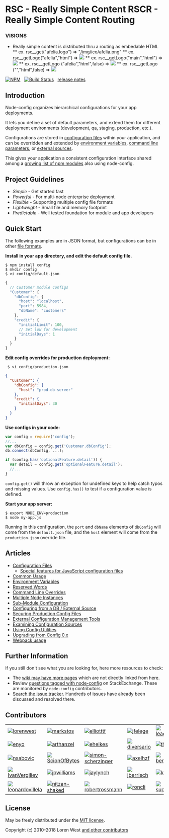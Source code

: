 


RSC - Really Simple Content
RSCR - Really Simple Content Routing
===================================

### VISIONS ###

* Really simple content is distributed thru a routing as embedable HTML
** ex.  rsc__get("afelia.logo") =>  "/img/ico/afelia.png"
** ex.  rsc__getLogo("afelia","html") =>  <img src=/img/ico/afelia.png class="rsc_logo afelia.logo">
** ex.  rsc__getLogo("main","html") =>  <img src=/img/ico/afelia.png class="rsc_logo afelia.logo">
** ex.  rsc__getLogo ("afelia","html",false) =>  <img src=http://afelia.jgwill.com/img/ico/afelia.png class="rsc_logo afelia.logo">
** ex.  rsc__getLogo ("","html",false) =>  <img src=http://afelia.jgwill.com/img/ico/afelia.png class="rsc_logo afelia.logo">











[![NPM](https://nodei.co/npm/config.svg?downloads=true&downloadRank=true)](https://nodei.co/npm/config/)&nbsp;&nbsp;
[![Build Status](https://secure.travis-ci.org/lorenwest/node-config.svg?branch=master)](https://travis-ci.org/lorenwest/node-config)&nbsp;&nbsp;
[release notes](https://github.com/lorenwest/node-config/blob/master/History.md)

Introduction
------------

Node-config organizes hierarchical configurations for your app deployments.

It lets you define a set of default parameters,
and extend them for different deployment environments (development, qa,
staging, production, etc.).

Configurations are stored in [configuration files](https://github.com/lorenwest/node-config/wiki/Configuration-Files) within your application, and can be overridden and extended by [environment variables](https://github.com/lorenwest/node-config/wiki/Environment-Variables),
 [command line parameters](https://github.com/lorenwest/node-config/wiki/Command-Line-Overrides), or [external sources](https://github.com/lorenwest/node-config/wiki/Configuring-from-an-External-Source).

This gives your application a consistent configuration interface shared among a
[growing list of npm modules](https://www.npmjs.org/browse/depended/config) also using node-config.

Project Guidelines
------------------

* *Simple* - Get started fast
* *Powerful* - For multi-node enterprise deployment
* *Flexible* - Supporting multiple config file formats
* *Lightweight* - Small file and memory footprint
* *Predictable* - Well tested foundation for module and app developers

Quick Start
---------------
The following examples are in JSON format, but configurations can be in other [file formats](https://github.com/lorenwest/node-config/wiki/Configuration-Files#file-formats).

**Install in your app directory, and edit the default config file.**

```shell
$ npm install config
$ mkdir config
$ vi config/default.json
```
```js
{
  // Customer module configs
  "Customer": {
    "dbConfig": {
      "host": "localhost",
      "port": 5984,
      "dbName": "customers"
    },
    "credit": {
      "initialLimit": 100,
      // Set low for development
      "initialDays": 1
    }
  }
}
```

**Edit config overrides for production deployment:**

```shell
 $ vi config/production.json
```

```json
{
  "Customer": {
    "dbConfig": {
      "host": "prod-db-server"
    },
    "credit": {
      "initialDays": 30
    }
  }
}
```

**Use configs in your code:**

```js
var config = require('config');
//...
var dbConfig = config.get('Customer.dbConfig');
db.connect(dbConfig, ...);

if (config.has('optionalFeature.detail')) {
  var detail = config.get('optionalFeature.detail');
  //...
}
```

`config.get()` will throw an exception for undefined keys to help catch typos and missing values.
Use `config.has()` to test if a configuration value is defined.

**Start your app server:**

```shell
$ export NODE_ENV=production
$ node my-app.js
```

Running in this configuration, the `port` and `dbName` elements of `dbConfig`
will come from the `default.json` file, and the `host` element will
come from the `production.json` override file.

Articles
--------

* [Configuration Files](https://github.com/lorenwest/node-config/wiki/Configuration-Files)
  * [Special features for JavaScript configuration files](https://github.com/lorenwest/node-config/wiki/Special-features-for-JavaScript-configuration-files)
* [Common Usage](https://github.com/lorenwest/node-config/wiki/Common-Usage)
* [Environment Variables](https://github.com/lorenwest/node-config/wiki/Environment-Variables)
* [Reserved Words](https://github.com/lorenwest/node-config/wiki/Reserved-Words)
* [Command Line Overrides](https://github.com/lorenwest/node-config/wiki/Command-Line-Overrides)
* [Multiple Node Instances](https://github.com/lorenwest/node-config/wiki/Multiple-Node-Instances)
* [Sub-Module Configuration](https://github.com/lorenwest/node-config/wiki/Sub-Module-Configuration)
* [Configuring from a DB / External Source](https://github.com/lorenwest/node-config/wiki/Configuring-from-an-External-Source)
* [Securing Production Config Files](https://github.com/lorenwest/node-config/wiki/Securing-Production-Config-Files)
* [External Configuration Management Tools](https://github.com/lorenwest/node-config/wiki/External-Configuration-Management-Tools)
* [Examining Configuration Sources](https://github.com/lorenwest/node-config/wiki/Examining-Configuration-Sources)
* [Using Config Utilities](https://github.com/lorenwest/node-config/wiki/Using-Config-Utilities)
* [Upgrading from Config 0.x](https://github.com/lorenwest/node-config/wiki/Upgrading-From-Config-0.x)
* [Webpack usage](https://github.com/lorenwest/node-config/wiki/Webpack-Usage)

Further Information
---------------------
If you still don't see what you are looking for, here more resources to check: 

 * The [wiki may have more pages](https://github.com/lorenwest/node-config/wiki) which are not directly linked from here.
 * Review [questions tagged with node-config](https://stackexchange.com/filters/207096/node-config) on StackExchange. These are monitored by `node-config` contributors.
 * [Search the issue tracker](https://github.com/lorenwest/node-config/issues). Hundreds of issues have already been discussed and resolved there.

Contributors
------------
<table id="contributors"><tr><td><img src=https://avatars2.githubusercontent.com/u/373538?v=4><a href="https://github.com/lorenwest">lorenwest</a></td>
<td><img src=https://avatars1.githubusercontent.com/u/25829?v=4><a href="https://github.com/markstos">markstos</a></td>
<td><img src=https://avatars3.githubusercontent.com/u/447151?v=4><a href="https://github.com/elliotttf">elliotttf</a></td>
<td><img src=https://avatars1.githubusercontent.com/u/8839447?v=4><a href="https://github.com/jfelege">jfelege</a></td>
<td><img src=https://avatars0.githubusercontent.com/u/66902?v=4><a href="https://github.com/leachiM2k">leachiM2k</a></td>
<td><img src=https://avatars1.githubusercontent.com/u/791137?v=4><a href="https://github.com/josx">josx</a></td>
</tr><tr><td><img src=https://avatars2.githubusercontent.com/u/133277?v=4><a href="https://github.com/enyo">enyo</a></td>
<td><img src=https://avatars3.githubusercontent.com/u/1077378?v=4><a href="https://github.com/arthanzel">arthanzel</a></td>
<td><img src=https://avatars2.githubusercontent.com/u/1656140?v=4><a href="https://github.com/eheikes">eheikes</a></td>
<td><img src=https://avatars0.githubusercontent.com/u/355800?v=4><a href="https://github.com/diversario">diversario</a></td>
<td><img src=https://avatars3.githubusercontent.com/u/138707?v=4><a href="https://github.com/th507">th507</a></td>
<td><img src=https://avatars2.githubusercontent.com/u/506460?v=4><a href="https://github.com/Osterjour">Osterjour</a></td>
</tr><tr><td><img src=https://avatars0.githubusercontent.com/u/842998?v=4><a href="https://github.com/nsabovic">nsabovic</a></td>
<td><img src=https://avatars0.githubusercontent.com/u/5138570?v=4><a href="https://github.com/ScionOfBytes">ScionOfBytes</a></td>
<td><img src=https://avatars2.githubusercontent.com/u/2529835?v=4><a href="https://github.com/simon-scherzinger">simon-scherzinger</a></td>
<td><img src=https://avatars1.githubusercontent.com/u/175627?v=4><a href="https://github.com/axelhzf">axelhzf</a></td>
<td><img src=https://avatars3.githubusercontent.com/u/7782055?v=4><a href="https://github.com/benkroeger">benkroeger</a></td>
<td><img src=https://avatars3.githubusercontent.com/u/1872824?v=4><a href="https://github.com/fgheorghe">fgheorghe</a></td>
</tr><tr><td><img src=https://avatars3.githubusercontent.com/u/1443067?v=4><a href="https://github.com/IvanVergiliev">IvanVergiliev</a></td>
<td><img src=https://avatars0.githubusercontent.com/u/1736957?v=4><a href="https://github.com/jpwilliams">jpwilliams</a></td>
<td><img src=https://avatars2.githubusercontent.com/u/1246875?v=4><a href="https://github.com/jaylynch">jaylynch</a></td>
<td><img src=https://avatars1.githubusercontent.com/u/145742?v=4><a href="https://github.com/jberrisch">jberrisch</a></td>
<td><img src=https://avatars1.githubusercontent.com/u/9355665?v=4><a href="https://github.com/kgoerlitz">kgoerlitz</a></td>
<td><img src=https://avatars0.githubusercontent.com/u/8525267?v=4><a href="https://github.com/bertho-zero">bertho-zero</a></td>
</tr><tr><td><img src=https://avatars3.githubusercontent.com/u/8650543?v=4><a href="https://github.com/leonardovillela">leonardovillela</a></td>
<td><img src=https://avatars3.githubusercontent.com/u/1918551?v=4><a href="https://github.com/nitzan-shaked">nitzan-shaked</a></td>
<td><img src=https://avatars3.githubusercontent.com/u/3058150?v=4><a href="https://github.com/robertrossmann">robertrossmann</a></td>
<td><img src=https://avatars2.githubusercontent.com/u/498929?v=4><a href="https://github.com/roncli">roncli</a></td>
<td><img src=https://avatars2.githubusercontent.com/u/1355559?v=4><a href="https://github.com/superoven">superoven</a></td>
<td><img src=https://avatars2.githubusercontent.com/u/54934?v=4><a href="https://github.com/wmertens">wmertens</a></td>
</tr></table>

License
-------

May be freely distributed under the [MIT license](https://raw.githubusercontent.com/lorenwest/node-config/master/LICENSE).

Copyright (c) 2010-2018 Loren West 
[and other contributors](https://github.com/lorenwest/node-config/graphs/contributors)

